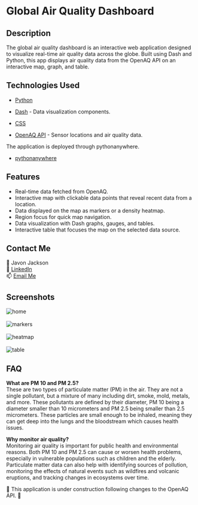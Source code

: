 # Global Air Quality Dashboard

## Description

The global air quality dashboard is an interactive web application designed to visualize real-time air quality data across the globe. Built using Dash and Python,
this app displays air quality data from the OpenAQ API on an interactive map, graph, and table. 

## Technologies Used

- [Python](https://www.python.org/)

- [Dash](https://dash.plotly.com/) - Data visualization components.

- [CSS](https://developer.mozilla.org/en-US/docs/Web/CSS)

- [OpenAQ API](https://docs.openaq.org/) - Sensor locations and air quality data.

The application is deployed through pythonanywhere.

- [pythonanywhere](https://www.pythonanywhere.com/)

## Features

- Real-time data fetched from OpenAQ.
- Interactive map with clickable data points that reveal recent data from a location.
- Data displayed on the map as markers or a density heatmap.
- Region focus for quick map navigation.
- Data visualization with Dash graphs, gauges, and tables.
- Interactive table that focuses the map on the selected data source.

## Contact Me

👤 Javon Jackson  
🔗 [LinkedIn](https://www.linkedin.com/in/javon-jackson-02585933a)  
📫 [Email Me](mailto:javonjaxcode@gmail.com)

## Screenshots
![home](https://github.com/user-attachments/assets/dfe40090-e416-4fed-9ded-bc6152809469)
<br>
<br>
![markers](https://github.com/user-attachments/assets/c4ceca64-0355-4d7e-af08-c14adc563375)
<br>
<br>
![heatmap](https://github.com/user-attachments/assets/f520f66e-af25-43d1-81a4-2c53d060d614)
<br>
<br>
![table](https://github.com/user-attachments/assets/bd897365-c782-4c71-a4e9-3943f3a68f29)


## FAQ
<b>What are PM 10 and PM 2.5?</b>
<br>
These are two types of particulate matter (PM) in the air. They are not a single pollutant, but a mixture of many including dirt, smoke, mold, metals, and more.
These pollutants are defined by their diameter, PM 10 being a diameter smaller than 10 micrometers and PM 2.5 being smaller than 2.5 micrometers. These particles
are small enough to be inhaled, meaning they can get deep into the lungs and the bloodstream which causes health issues.

<b>Why monitor air quality?</b>
<br>
Monitoring air quality is important for public health and environmental reasons. Both PM 10 and PM 2.5 can cause or worsen health problems, especially in 
vulnerable populations such as children and the elderly. Particulate matter data can also help with identifying sources of pollution, monitoring the effects of
natural events such as wildfires and volcanic eruptions, and tracking changes in ecosystems over time.

🚧 This application is under construction following changes to the OpenAQ API. 🚧
